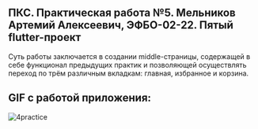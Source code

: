 ## ПКС. Практическая работа №5. Мельников Артемий Алексеевич, ЭФБО-02-22. Пятый flutter-проект
Суть работы заключается в создании middle-страницы, содержащей в себе функционал предыдущих практик и позволяющей осуществлять переход по трём различным вкладкам: главная, избранное и корзина.

## GIF с работой приложения: 
![4practice](https://github.com/user-attachments/assets/afd6e0a5-7c1e-42ce-b136-91f6b26e2bb3)
